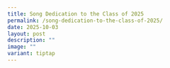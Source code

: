 ```yaml
---
title: Song Dedication to the Class of 2025
permalink: /song-dedication-to-the-class-of-2025/
date: 2025-10-03
layout: post
description: ""
image: ""
variant: tiptap
---
```

